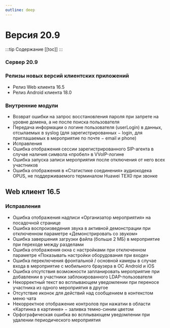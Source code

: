```yaml
---
outline: deep
---
```


# Версия 20.9

:::tip Содержание
[[toc]]
:::

### Сервер 20.9

### Релизы новых версий клиентских приложений

- Релиз Web клиента 16.5
- Релиз Android клиента 18.0

### Внутренние модули

- Возврат ошибки на запрос восстановления пароля при запрете на уровне домена, а не после поиска пользователя
- Передача информации о логине пользователя (userLogin) в данных, отсылаемых в syslog (для зарегистрированных − login, для приглашаемых в мероприятие по почте − email и phone)
- Исправления
- Ошибка отображения сессии зарегистрированного SIP-агента в случае наличия символа «пробел» в VVoIP-логине
- Ошибка запуска записи мероприятия после отключения от него всех участников
- Ошибка отображения в «Статистике соединения» аудиокодека OPUS, не поддерживаемого терминалом Huawei TEX0 при звонке

## Web клиент 16.5

### Исправления

- Ошибка отображения надписи «Организатор мероприятия» на посадочной странице
- Ошибка воспроизведения звука в активной демонстрации при отключенном параметре «Демонстрировать со звуком»
- Ошибка завершения загрузки файла (больше 2 МБ) в мероприятие при переходе между разделами
- Ошибка отображения окна с настройками при отключенном параметре «Показывать настройки оборудования при входе»
- Ошибка переключения фронтальной / основной камеры в случае входа в мероприятие с мобильного браузера в ОС Android и iOS
- Ошибка отсутствия возможности запланировать мероприятие при добавлении в участники заблокированного LDAP-пользователя
- Некорректный текст во всплывающем уведомлении при переносе участника из одного мероприятия в другое
- Отсутствие иконок для действий над сообщением в контекстом меню чата
- Некорректное отображение контролов при нажатии в области «Картинка в картинке» − заливка темно-синим цветом
- Орфографическая ошибка во всплывающем уведомлении при удалении периодического мероприятия
